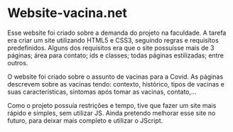 # Website-vacina.net
Esse website foi criado sobre a demanda do projeto na faculdade. A tarefa era criar um site utilizando HTML5 e CSS3, seguindo regras e requisitos predefinidos. Alguns dos requisitos era que o site possuísse mais de 3 páginas; área para contato; ids e classes; todas páginas estilizadas; entre outros.

O website foi criado sobre o assunto de vacinas para a Covid. As páginas descrevem sobre as vacinas tendo: contexto, histórico, tipos de vacinas e suas características, sintomas após tomar as vacinas, contato,...

Como o projeto possuía restrições e tempo, tive que fazer um site mais rápido e simples, sem utilizar JS. Ainda pretendo melhorar esse site no futuro, para deixar mais completo e utilizar o JScript.
